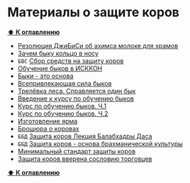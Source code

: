 # Материалы о защите коров

**[⬆ К оглавлению](../../HOME.md#разделы)**

- [Резолюция ДжиБиСи об ахимса молоке для храмов](./ahimsa-milk-gbc-resolution-2022.md)
- [Зачем быку кольцо в носу](https://web.archive.org/web/20190316180041/http://prostayajizn.ru/zachem-byku-koltso-v-nosu.html)
- `БВС` [Cбор средств на защиту коров](https://web.archive.org/web/20190316180041/http://prostayajizn.ru/bkhakti-vikasha-svami-o-zashchite-korov.html)
- [Обучение быков в ИСККОН](https://web.archive.org/web/20190316180041/http://prostayajizn.ru/vseprivlekayushchaya-sila-bykov/obuchenie-bykov-v-iskkon.html)
- [Быки - это основа](https://web.archive.org/web/20190316180041/http://prostayajizn.ru/vseprivlekayushchaya-sila-bykov/byki-eto-osnova.html)
- [Всепривлекающая сила быков](https://web.archive.org/web/20190316180041/http://prostayajizn.ru/vseprivlekayushchaya-sila-bykov/vseprivlekayushchaya-sila-bykov-otzyvy-so-vsego-mira.html)
- [Трелёвка леса. Справляется один бык](https://web.archive.org/web/20190316180041/http://prostayajizn.ru/vseprivlekayushchaya-sila-bykov/treljovka-lesa-spravlyaetsya-odin-byk.html)
- [Введение к курсу по обучению быков](https://web.archive.org/web/20190316180041/http://prostayajizn.ru/obuchenie-volov.html)
- [Курс по обучению быков. Ч.1](https://web.archive.org/web/20190316180041/http://prostayajizn.ru/obuchenie-volov-chetyre-uroka-ot-balabkhadry-dasa.html)
- [Курс по обучению быков. Ч.2](https://web.archive.org/web/20190316180041/http://prostayajizn.ru/obuchenie-volov-3.html)
- [Изготовление ярма](https://web.archive.org/web/20190316180041/http://prostayajizn.ru/izgotovlenie-yarma.html)
- [Брошюра о коровах](https://web.archive.org/web/20190316180041/http://prostayajizn.ru/broshyura-o-korovakh.html)
- `ББД` [Защита коров Лекция Балабхадры Даса](https://web.archive.org/web/20190316180041/http://prostayajizn.ru/zashchita-korov/zashchita-korov-lektsiya-balabkhadry-dasa.html)
- `ББД` [Защита коров - основа брахманической культуры](https://web.archive.org/web/20190316180041/http://prostayajizn.ru/zashchita-korov/zashchita-korov-lektsiya-balabkhadry-dasa.html)
- [Минимальный стандарт защиты коров](https://web.archive.org/web/20190316180041/http://prostayajizn.ru/zashchita-korov/minimalnyj-standart-zashchity-korov.html)
- [Защита коров вверена сословию торговцев](https://web.archive.org/web/20190316180041/http://prostayajizn.ru/shrila-prabkhupada-o-varnashrame-i-zashchite-korov/zashchita-korov-vverena-sosloviyu-torgovtsev.html)

**[⬆ К оглавлению](../../HOME.md#разделы)**
